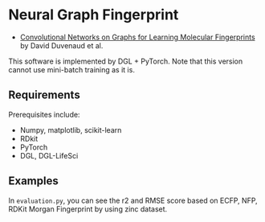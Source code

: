 # Neural Graph Fingerprint
* [Convolutional Networks on Graphs for Learning Molecular Fingerprints](https://arxiv.org/pdf/1509.09292.pdf)
 by David Duvenaud et al.
 
 This software is implemented by DGL + PyTorch. Note that this version cannot use mini-batch training as it is.
 
## Requirements
Prerequisites include:

* Numpy, matplotlib, scikit-learn
* RDkit
* PyTorch
* DGL, DGL-LifeSci

## Examples
In `evaluation.py`, you can see the r2 and RMSE score based on ECFP, NFP, RDKit Morgan Fingerprint by using zinc dataset.
